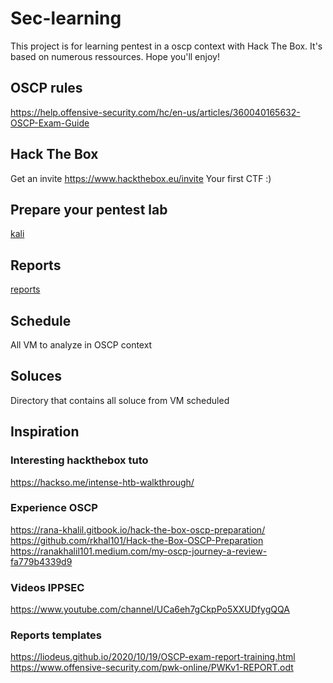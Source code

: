 # Sec-learning

This project is for learning pentest in a oscp context with Hack The Box. It's based on numerous ressources. Hope you'll enjoy!

## OSCP rules

https://help.offensive-security.com/hc/en-us/articles/360040165632-OSCP-Exam-Guide

## Hack The Box

Get an invite https://www.hackthebox.eu/invite
Your first CTF :)

## Prepare your pentest lab
[kali](kali.md)

## Reports
[reports](reports.md)

## Schedule
All VM to analyze in OSCP context

## Soluces
Directory that contains all soluce from VM scheduled

## Inspiration

### Interesting hackthebox tuto

https://hackso.me/intense-htb-walkthrough/  

### Experience OSCP

https://rana-khalil.gitbook.io/hack-the-box-oscp-preparation/
https://github.com/rkhal101/Hack-the-Box-OSCP-Preparation
https://ranakhalil101.medium.com/my-oscp-journey-a-review-fa779b4339d9

### Videos IPPSEC

https://www.youtube.com/channel/UCa6eh7gCkpPo5XXUDfygQQA

### Reports templates

https://liodeus.github.io/2020/10/19/OSCP-exam-report-training.html
https://www.offensive-security.com/pwk-online/PWKv1-REPORT.odt
